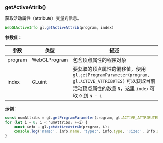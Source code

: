 ### getActiveAttrib()

获取活动属性（attribute）变量的信息。

```js
WebGLActiveInfo gl.getActiveAttrib(program, index)
```

**参数值：**

|参数|类型|描述|
|-|-|-|
|program|WebGLProgram|包含顶点属性的程序对象|
|index|GLuint|要获取的顶点属性的偏移值，使用 `gl.getProgramParameter(program, gl.ACTIVE_ATTRIBUTES)` 可以获取当前活动顶点属性的数量 `N`，这里 `index` 可取 0 到 `N - 1`|

**示例：**

```js
const numAttribs = gl.getProgramParameter(program, gl.ACTIVE_ATTRIBUTES);
for (let i = 0; i < numAttribs; ++i) {
    const info = gl.getActiveAttrib(program, i);
    console.log('name:', info.name, 'type:', info.type, 'size:', info.size);
}
```
